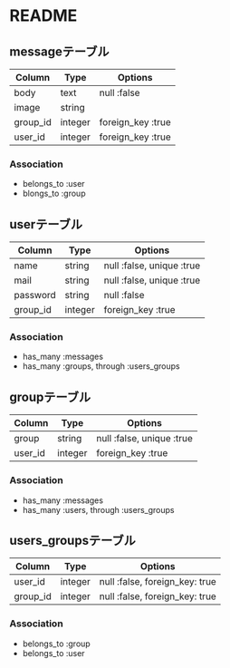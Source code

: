 # README

## messageテーブル

|Column|Type|Options|
|------|----|-------|
|body|text|null :false|
|image|string||
|group_id|integer|foreign_key :true|
|user_id|integer|foreign_key :true|

### Association
- belongs_to :user
- blongs_to :group


## userテーブル

|Column|Type|Options|
|------|----|-------|
|name|string|null :false, unique :true|
|mail|string|null :false, unique :true|
|password|string|null :false|
|group_id|integer|foreign_key :true|

### Association
- has_many :messages
- has_many :groups, through :users_groups


## groupテーブル

|Column|Type|Options|
|------|----|-------|
|group|string|null :false, unique :true|
|user_id|integer|foreign_key :true|

### Association
- has_many :messages
- has_many :users, through :users_groups


## users_groupsテーブル

|Column|Type|Options|
|------|----|-------|
|user_id|integer|null :false, foreign_key: true|
|group_id|integer|null :false, foreign_key: true|

### Association
- belongs_to :group 
- belongs_to :user